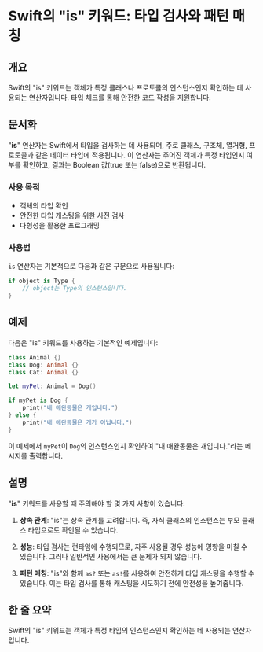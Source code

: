 <!--
Meta Description: # Swift의 "is" 키워드: 타입 검사와 패턴 매칭 ## 개요 Swift의 "is" 키워드는 객체가 특정 클래스나 프로토콜의 인스턴스인지 확인하는 데 사용되는 연산자입니다. 타입 체크를 통해 안전한 코드 작성을 지원합니다. ## 문서화 "**is**" 연산자는 S...
Meta Keywords: animal, dog, 있습니다, swift의, 객체가
-->

# Swift의 "is" 키워드: 타입 검사와 패턴 매칭

## 개요
Swift의 "is" 키워드는 객체가 특정 클래스나 프로토콜의 인스턴스인지 확인하는 데 사용되는 연산자입니다. 타입 체크를 통해 안전한 코드 작성을 지원합니다.

## 문서화
"**is**" 연산자는 Swift에서 타입을 검사하는 데 사용되며, 주로 클래스, 구조체, 열거형, 프로토콜과 같은 데이터 타입에 적용됩니다. 이 연산자는 주어진 객체가 특정 타입인지 여부를 확인하고, 결과는 Boolean 값(true 또는 false)으로 반환됩니다. 

### 사용 목적
- 객체의 타입 확인
- 안전한 타입 캐스팅을 위한 사전 검사
- 다형성을 활용한 프로그래밍

### 사용법
`is` 연산자는 기본적으로 다음과 같은 구문으로 사용됩니다:

```swift
if object is Type {
    // object는 Type의 인스턴스입니다.
}
```

## 예제
다음은 "is" 키워드를 사용하는 기본적인 예제입니다:

```swift
class Animal {}
class Dog: Animal {}
class Cat: Animal {}

let myPet: Animal = Dog()

if myPet is Dog {
    print("내 애완동물은 개입니다.")
} else {
    print("내 애완동물은 개가 아닙니다.")
}
```

이 예제에서 `myPet`이 `Dog`의 인스턴스인지 확인하여 "내 애완동물은 개입니다."라는 메시지를 출력합니다.

## 설명
"**is**" 키워드를 사용할 때 주의해야 할 몇 가지 사항이 있습니다:

1. **상속 관계**: "is"는 상속 관계를 고려합니다. 즉, 자식 클래스의 인스턴스는 부모 클래스 타입으로도 확인될 수 있습니다.
   
2. **성능**: 타입 검사는 런타임에 수행되므로, 자주 사용될 경우 성능에 영향을 미칠 수 있습니다. 그러나 일반적인 사용에서는 큰 문제가 되지 않습니다.

3. **패턴 매칭**: "is"와 함께 `as?` 또는 `as!`를 사용하여 안전하게 타입 캐스팅을 수행할 수 있습니다. 이는 타입 검사를 통해 캐스팅을 시도하기 전에 안전성을 높여줍니다.

## 한 줄 요약
Swift의 "is" 키워드는 객체가 특정 타입의 인스턴스인지 확인하는 데 사용되는 연산자입니다.